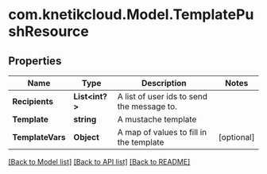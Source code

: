 # com.knetikcloud.Model.TemplatePushResource
## Properties

Name | Type | Description | Notes
------------ | ------------- | ------------- | -------------
**Recipients** | **List&lt;int?&gt;** | A list of user ids to send the message to. | 
**Template** | **string** | A mustache template | 
**TemplateVars** | **Object** | A map of values to fill in the template | [optional] 

[[Back to Model list]](../README.md#documentation-for-models) [[Back to API list]](../README.md#documentation-for-api-endpoints) [[Back to README]](../README.md)

